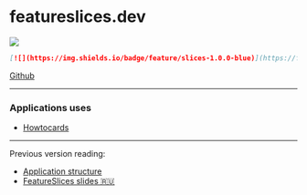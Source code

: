 # featureslices.dev

[![](https://img.shields.io/badge/feature/slices-1.0.0-blue)](https://featureslices.dev)


```md
[![](https://img.shields.io/badge/feature/slices-1.0.0-blue)](https://featureslices.dev)
```

[Github](https://github.com/featureslices)

---

### Applications uses

- [Howtocards](https://github.com/howtocards/frontend)

---

Previous version reading:

- [Application structure](https://sova.dev/application-structure/)
- [FeatureSlices slides 🇷🇺](https://tg.guru/feature_slices)
